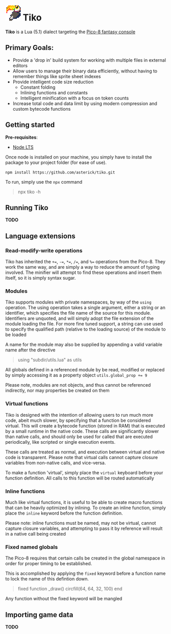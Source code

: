 # ![alt text](https://github.com/asterick/tiko/raw/master/doc/tiko.png "Tiko") Tiko

**Tiko** is a Lua (5.1) dialect targeting the [Pico-8 fantasy console](https://www.lexaloffle.com/pico-8.php)

## Primary Goals:
* Provide a 'drop in' build system for working with multiple files in external editors
* Allow users to manage their binary data efficiently, without having to remember things like sprite sheet indexes
* Provide intelligent code size reduction
  * Constant folding
  * Inlining functions and constants
  * Intelligent minification with a focus on token counts
* Increase total code and data limit by using modern compression and custom bytecode functions


## Getting started

**Pre-requisites**:
* [Node LTS](https://nodejs.org/en/download/)

Once node is installed on your machine, you simply have to install the package to your project folder (for ease of use).  

```
npm install https://github.com/asterick/tiko.git
```

To run, simply use the `npx` command

> npx tiko -h

## Running Tiko

**TODO**

## Language extensions
### Read-modify-write operations

Tiko has inherited the `+=`, `-=`, `*=`, `/=`, and `%=` operations from the Pico-8.  They work the same way, 
and are simply a way to reduce the amount of typing involved.  The minifier will attempt to find these operations
and insert them itself, so it is simply syntax sugar.

### Modules

Tiko supports modules with private namespaces, by way of the `using` operation.  The using operation takes a single
argument, either a string or an identifier, which specifies the file name of the source for this module.  Identifiers
are unquoted, and will simply adopt the file extension of the module loading the file.  For more fine tuned support,
a string can use used to specify the qualified path (relative to the loading source) of the module to be loaded

A name for the module may also be supplied by appending a valid variable name after the directive

> using "subdir/utils.lua" as utils

All globals defined in a referenced module by be read, modified or replaced by simply accessing it as a property
object `utils.global_prop += 9`

Please note, modules are not objects, and thus cannot be referenced indirectly, nor may properties be created on them

### Virtual functions

Tiko is designed with the intention of allowing users to run much more code, abeit much slower, by specifying 
that a function be considered virtual.  This will create a bytecode function (stored in RAM) that is executed by a small
runtime in the native code.  These calls are significantly slower than native calls, and should only be used for
called that are executed periodically, like scripted or single execution events.

These calls are treated as normal, and execution between virtual and native code is transparent.  Please note that
virtual calls cannot capture closure variables from non-native calls, and vice-versa.

To make a function 'virtual', simply place the `virtual` keyboard before your function definition.  All calls to 
this function will be routed automatically

### Inline functions

Much like virtual functions, it is useful to be able to create macro functions that can be heavily optimized by inlining.
To create an inline function, simply place the `inline` keyword before the function definition.

Please note: inline functions must be named, may not be virtual, cannot capture closure variables, and attempting to pass
it by reference will result in a native call being created

### Fixed named globals

The Pico-8 requires that certain calls be created in the global namespace in order for proper timing to be established.

This is accomplished by applying the `fixed` keyword before a function name to lock the name of this defintion down.

> fixed function _draw()
> circfill(64, 64, 32, 100)
> end

Any function without the fixed keyword will be mangled

## Importing game data

**TODO**
